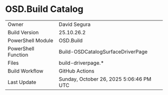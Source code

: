 ﻿# OSD.Build Catalog

| | |
|-|-|
| Owner | David Segura |
| Build Version | 25.10.26.2 |
| PowerShell Module | OSD.Build |
| PowerShell Function | Build-OSDCatalogSurfaceDriverPage |
| Files | build-driverpage.* |
| Build Workflow | GitHub Actions |
| Last Update | Sunday, October 26, 2025 5:06:46 PM UTC |
